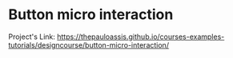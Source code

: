 # Button micro interaction

Project's Link: https://thepauloassis.github.io/courses-examples-tutorials/designcourse/button-micro-interaction/
